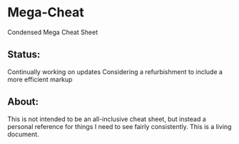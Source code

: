 # Mega-Cheat
Condensed Mega Cheat Sheet

## Status:
Continually working on updates
Considering a refurbishment to include a more efficient markup

## About:
This is not intended to be an all-inclusive cheat sheet, but instead a personal reference for things I need to see fairly consistently. This is a living document.

